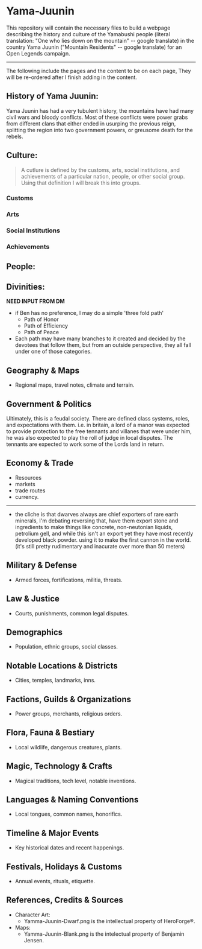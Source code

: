 # Yama-Juunin
This repository will contain the necessary files to build a webpage describing the history and culture of the Yamabushi people (literal translation: "One who lies down on the mountain" -- google translate) in the country Yama Juunin ("Mountain Residents" -- google translate) for an Open Legends campaign.

---

The following include the pages and the content to be on each page, They will be re-ordered after I finish adding in the content. 

## History of Yama Juunin: 
Yama Juunin has had a very tubulent history, the mountains have had many civil wars and bloody conflicts. Most of these conflicts were power grabs from different clans that either ended in usurping the previous reign, splitting the region into two government powers, or greusome death for the rebels. 

## Culture:
> A cutlure is defined by the customs, arts, social institutions, and achievements of a particular nation, people, or other social group. 
Using that definition I will break this into groups. 

### Customs

### Arts

### Social Institutions

### Achievements

## People:

## Divinities:
**NEED INPUT FROM DM** 
- if Ben has no preference, I may do a simple 'three fold path'
  - Path of Honor
  - Path of Efficiency
  - Path of Peace
- Each path may have many branches to it created and decided by the devotees that follow them, but from an outside perspective, they all fall under one of those categories. 

## Geography & Maps
- Regional maps, travel notes, climate and terrain.

## Government & Politics
Ultimately, this is a feudal society. There are defined class systems, roles, and expectations with them. i.e. in britain, a lord of a manor was expected to provide protection to the free tennants and villanes that were under him, he was also expected to play the roll of judge in local disputes. The tennants are expected to work some of the Lords land in return. 

## Economy & Trade
- Resources
- markets
- trade routes
- currency.

---

- the cliche is that dwarves always are chief exporters of rare earth minerals, I'm debating reversing that, have them export stone and ingredients to make things like concrete, non-neutonian liquids, petrolium gell, and while this isn't an export yet they have most recently developed black powder. using it to make the first cannon in the world. (it's still pretty rudimentary and inacurate over more than 50 meters)

## Military & Defense
- Armed forces, fortifications, militia, threats.

## Law & Justice
- Courts, punishments, common legal disputes.

## Demographics
- Population, ethnic groups, social classes.

## Notable Locations & Districts
- Cities, temples, landmarks, inns.

## Factions, Guilds & Organizations
- Power groups, merchants, religious orders.

## Flora, Fauna & Bestiary
- Local wildlife, dangerous creatures, plants.

## Magic, Technology & Crafts
- Magical traditions, tech level, notable inventions.

## Languages & Naming Conventions
- Local tongues, common names, honorifics.

## Timeline & Major Events
- Key historical dates and recent happenings.

## Festivals, Holidays & Customs
- Annual events, rituals, etiquette.

## References, Credits & Sources
- Character Art:
  - Yamma-Juunin-Dwarf.png is the intellectual property of HeroForge®. 
- Maps:
  - Yamma-Juunin-Blank.png is the intelectual property of Benjamin Jensen.
